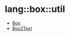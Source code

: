 # lang::box::util


   * [Box](Library/lang/box/util/Box.md)
   * [Box2Text](Library/lang/box/util/Box2Text.md)